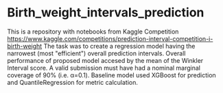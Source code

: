 # Birth_weight_intervals_prediction
This is a repository with notebooks from Kaggle Competition https://www.kaggle.com/competitions/prediction-interval-competition-i-birth-weight
The task was to create a regression model having the narrowest (most "efficient") overall prediction intervals.
Overall performance of proposed model accesed by the mean of the Winkler Interval score. A valid submission must have had a nominal marginal coverage of 90% (i.e. α=0.1).
Baseline model used XGBoost for prediction and QuantileRegression for metric calculation.

